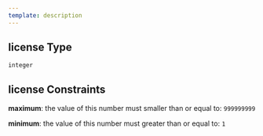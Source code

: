 ```yaml
---
template: description
---
```


## license Type

`integer`

## license Constraints

**maximum**: the value of this number must smaller than or equal to: `999999999`

**minimum**: the value of this number must greater than or equal to: `1`
